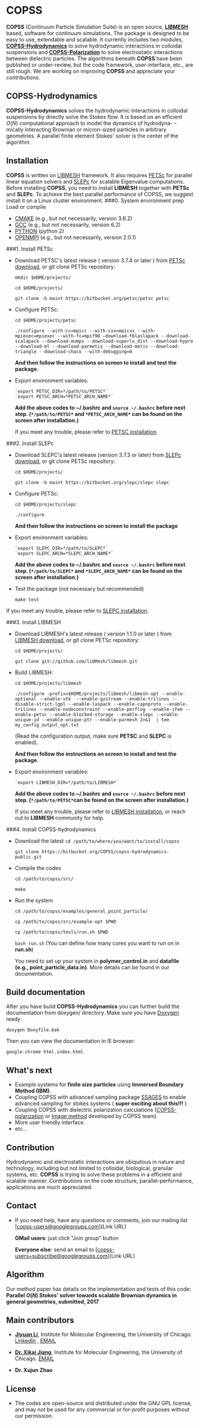 **COPSS**
====================

**COPSS** (Continuum Particle Simulation Suite) is an open source,  [**LIBMESH**](http://libmesh.github.io/) based, software for continuum simulations. The package is designed to be easy to use, extendable and scalable. It currently includes two modules, [**COPSS-Hydrodynamics**](https://bitbucket.org/COPSS/copss-hydrodynamics-public.git) to solve hydrodynamic interactions in colloidal suspensions and [**COPSS-Polarization**](https://bitbucket.org/COPSS/copss-polarization-public) to solve electrostatic interactions between dielectric particles. The algorithms beneath **COPSS** have been published or under-review, but the code framework, user-interface, etc., are still rough. We are working on improving **COPSS** and appreciate your contributions.  


**COPSS-Hydrodynamics**
----------------------------

**COPSS-Hydrodynamics** solves the hydrodynamic interactions in colloidal suspensions by directly solve the Stokes flow.  It is based on an efficient $O(N)$ computational approach to model the dynamics of hydrodyna- -mically interacting Brownian or micron-sized particles in arbitrary geometries. A parallel finite element Stokes' solver is the center of the algorithm. 


**Installation**
-------------------------------------------
**COPSS** is written on [LIBMESH](http://libmesh.github.io/) framework. It also requires [PETSc](https://www.mcs.anl.gov/petsc/index.html) for parallel linear equation solvers and [SLEPc](http://slepc.upv.es/) for scalable Eigenvalue computations. Before installing **COPSS**, you need to install **LIBMESH** together with **PETSc** and **SLEPc**. To achieve the best parallel performance of COPSS, we suggest install it on a Linux cluster environment.
###0. System environment prep
Load or compile

 - [CMAKE](https://cmake.org/) (e.g., but not necessarily, version 3.6.2)
 - [GCC](https://gcc.gnu.org/) (e.g., but not necessarily, version 6.2)
 - [PYTHON](https://www.python.org/) (python 2)
 - [OPENMPI](https://www.open-mpi.org/) (e.g., but not necessarily, version 2.0.1)

###1. Install PETSc
 - Download PETSC's latest release ( version 3.7.4 or later ) from [PETSc download](https://www.mcs.anl.gov/petsc/download/index.html), or git clone PETSc repository:
	 
	 `mkdir $HOME/projects/`
	 
	 `cd $HOME/projects/`
	 
	 `git clone -b maint https://bitbucket.org/petsc/petsc petsc`
 - Configure PETSc: 
 
	 `cd $HOME/projects/petsc`
	 
	 `./configure --with-cc=mpicc --with-cxx=mpicxx --with-mpiexec=mpiexec --with-fc=mpif90 –download-fblaslapack --download-scalapack --download-mumps --download-superlu_dist --download-hypre --download-ml --download-parmetis --download-metis --download-triangle --download-chaco --with-debugging=0`
	 
	 **And then follow the instructions on screen to install and test the package.** 
 - Export environment variables:
	
	   `export PETSC_DIR=*/path/to/PETSC*`
	   `export PETSC_ARCH=*PETSC_ARCH_NAME*`
	
	  **Add the above codes to ~/.bashrc and `source ~/.bashrc` before next step. (`*/path/to/PETSC*` and `*PETSC_ARCH_NAME*` can be found on the screen after installation.)**

	If you meet any trouble, please refer to [PETSC installation](https://www.mcs.anl.gov/petsc/documentation/installation.html).
	
###2. Install SLEPc
 - Download SLEPC's latest release (version 3.7.3 or later) from [SLEPc download](http://slepc.upv.es/download/download.htm), or git clone PETSc repository:
	 
	 `cd $HOME/projects/`
	 
	 
	 `git clone -b maint https://bitbucket.org/slepc/slepc slepc`
	 
 - Configure PETSc: 
 
	 `cd $HOME/projects/slepc`
	 
	 `./configure`
	 
	 **And then follow the instructions on screen to install the package**
	  
 - Export environment variables:
	
	   `export SLEPC_DIR=*/path/to/SLEPC*`
	   `export SLEPC_ARCH=*SLEPC_ARCH_NAME*`
	
	  **Add the above codes to ~/.bashrc and `source ~/.bashrc` before next step. (`*/path/to/SLEPC*` and `*SLEPC_ARCH_NAME*` can be found on the screen after installation.)**
	  
 - Test the package (not necessary but recommended)
 
	 `make test`

If you meet any trouble, please refer to [SLEPC installation](http://slepc.upv.es/documentation/instal.htm).

###3. Install LIBMESH
 - Download LIBMESH's latest release ( version 1.1.0 or later ) from [LIBMESH download](https://github.com/libMesh/libmesh/releases), or git clone PETSc repository:
	 
	 `cd $HOME/projects/`
	 
	 `git clone git://github.com/libMesh/libmesh.git`
	 
 - Build LIBMESH: 
 
	 `cd $HOME/projects/libmesh`
	 
	 `./configure -prefix=$HOME/projects/libmesh/libmesh-opt --enable-optional --enable-vtk  --enable-gzstream --enable-trilinos --disable-strict-lgpl --enable-laspack --enable-capnproto --enable-trilinos --enable-nodeconstraint --enable-perflog --enable-ifem --enable-petsc --enable-blocked-storage --enable-slepc --enable-unique-id --enable-unique-ptr --enable-parmesh 2>&1  | tee my_config_output_opt.txt`

	(Read the configuration output, make sure **PETSC** and **SLEPC** is enabled).
	 
	 **And then follow the instructions on screen to install and test the package.** 
	 
 - Export environment variables:
	
	   `export LIBMESH_DIR=*/path/to/LIBMESH*`
	
	  **Add the above codes to ~/.bashrc and `source ~/.bashrc` before next step. (`*/path/to/PETSC*`can be found on the screen after installation.)**

	If you meet any trouble, please refer to [LIBMESH installation](https://libmesh.github.io/installation.html), or reach out to **LIBMESH** community for help.

###4. Install COPSS-hydrodynamics

 - Download the latest 
	 `cd /path/to/where/you/want/to/install/copss`

	 `git clone https://bitbucket.org/COPSS/copss-hydrodynamics-public.git`

 - Compile the codes
 
	 `cd /path/to/copss/src/` 
	 
	 `make`

 - Run the system

	 `cd /path/to/copss/examples/general_point_particle/`

	`cp /path/to/copss/src/example-opt $PWD`	 

	 `cp /path/to/copss/tools/run.sh $PWD` 

	`bash run.sh` (You can define how many cores you want to run on in **run.sh**)
	
	You need to set up your system in **polymer_control.in** and **datafile (e.g., point_particle_data.in)**. More details can be found in our documentation.


**Build documentation**
-------------------------------------------
After you have build **COPSS-Hydrodynamics** you can further build the documentation from doxygen/ directory. Make sure you have [Doxygen](http://www.stack.nl/~dimitri/doxygen/) ready:

    doxygen Doxyfile.bak

Then you can view the documentation in IE browser:

    google-chrome html.index.html

**What's next**
-------------------------------------------

 - Example systems for **finite size particles** using **Immersed Boundary Method (IBM)**.
 - Coupling COPSS with advanced sampling package [SSAGES](https://github.com/MICCoM/SSAGES-public) to enable advanced sampling for stokes systems ( **super exciting about this!!!** )
 - Coupling COPSS with dielectric polarization calculations ([COPSS-polarization](https://bitbucket.org/COPSS/copss-polarization-public) or [Image method](http://www.sciencedirect.com/science/article/pii/S0021979716301138) developed by COPSS team).
 - More user friendly interface. 
 - etc...

**Contribution**
-------------------------------------------
Hydrodynamic and electrostatic interactions are ubiquitous in nature and technology, including but not limited to colloidal, biological, granular systems, etc. **COPSS** is trying to solve these problems in a efficient and scalable manner. Contributions on the code structure, parallel-performance, applications are much appreciated. 

**Contact**
-------------------------------------------
 
 -  If you need help, have any questions or comments, join our mailing list [copss-users@googlegroups.com](Link URL)

     **GMail users**: just click "Join group" button

     **Everyone else**: send an email to [copss-users+subscribe@googlegroups.com](Link URL)

**Algorithm**
-------------------------------------------
 Our method paper has details on the implementation and tests of this code:  **Parallel $O(N)$ Stokes' solver towards scalable Brownian dynamics  in general geometries, submitted, 2017**


**Main contributors**
-------------------------------------------
 

 - [**Jiyuan Li**](https://scholar.google.com/citations?user=XE6JtJwAAAAJ&hl=en), Institute for Molecular Engineering, the University of Chicago. [LinkedIn](https://www.linkedin.com/in/jyliuchicago/) , [EMAIL](jyli@uchicago.edu)
 
 - [**Dr. Xikai Jiang**](https://www.researchgate.net/profile/Xikai_Jiang), Institute for Molecular Engineering, the University of Chicago. [EMAIL](xikai@uchicago.edu)
 
 - **Dr. Xujun Zhao**
 

**License**
-------------------------------------------
 
* The codes are open-source and distributed under the GNU GPL license, and may not be used for any commercial or for-profit purposes without our permission.
